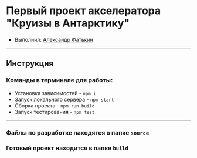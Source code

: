 
# Первый проект акселератора "Круизы в Антарктику"

- Выполнил: [Александр Фатькин](https://htmlacademy.ru/profile/id441407)

---

## Инструкция

### Команды в терминале для работы:

- Установка зависимостей - `npm i`
- Запуск локального сервера - `npm start`
- Сборка проекта - `npm run build`
- Запуск тестирования - `npm test`

---

### Файлы по разработке находятся в папке `source`

### Готовый проект находится в папке `build`
